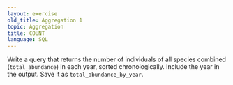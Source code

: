 ```yaml
---
layout: exercise
old_title: Aggregation 1
topic: Aggregation
title: COUNT
language: SQL
---
```


Write a query that returns the number of individuals of all species
combined (`total_abundance`) in each year, sorted chronologically. Include the 
year in the output. Save it as `total_abundance_by_year`.

